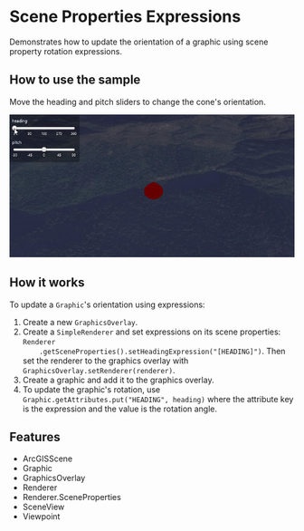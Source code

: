 <h1>Scene Properties Expressions</h1>

<p>Demonstrates how to update the orientation of a graphic using scene property rotation expressions.</p>

<h2>How to use the sample</h2>

<p>Move the heading and pitch sliders to change the cone's orientation.</p>

<p><img src="ScenePropertiesExpressions.gif"/></p>

<h2>How it works</h2>

<p>To update a <code>Graphic</code>'s orientation using expressions:</p>

<ol>
    <li>Create a new <code>GraphicsOverlay</code>.</li>
    <li>Create a <code>SimpleRenderer</code> and set expressions on its scene properties: <code>Renderer
    .getSceneProperties().setHeadingExpression("[HEADING]")</code>. Then set the renderer to the graphics overlay 
    with  <code>GraphicsOverlay.setRenderer(renderer)</code>.</li>
    <li>Create a graphic and add it to the graphics overlay.</li>
    <li>To update the graphic's rotation, use <code>Graphic.getAttributes.put("HEADING", heading)</code> where the attribute key is
        the expression and the value is the rotation angle.</li>
</ol>

<h2>Features</h2>

<ul>
    <li>ArcGISScene</li>
    <li>Graphic</li>
    <li>GraphicsOverlay</li>
    <li>Renderer</li>
    <li>Renderer.SceneProperties</li>
    <li>SceneView</li>
    <li>Viewpoint</li>
</ul>


